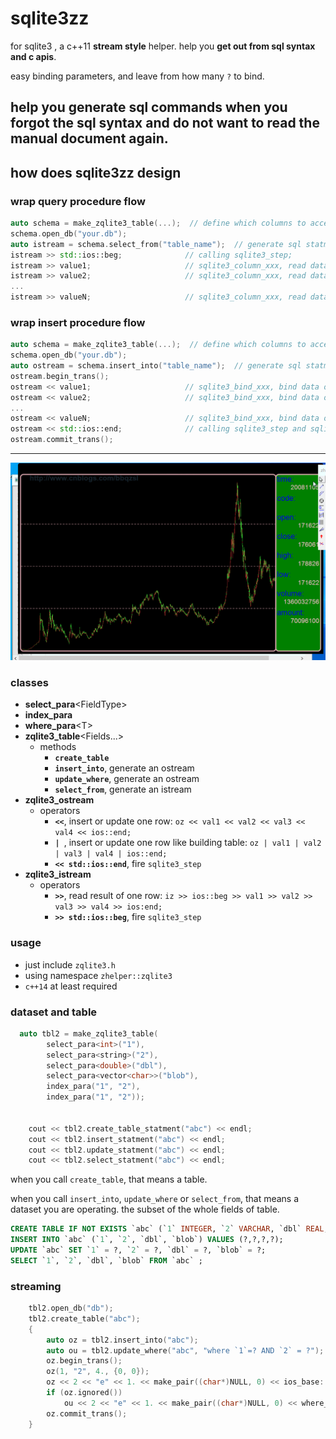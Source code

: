 # sqlite3zz
for sqlite3 , a c++11 **stream style** helper. help you **get out from sql syntax and c apis**. 

easy binding parameters, and leave from how many `?` to bind. 

help you generate sql commands when you forgot the sql syntax and do not want to read the manual document again.
--------------------------------------
## how does sqlite3zz design
### wrap query procedure flow
```c++
auto schema = make_zqlite3_table(...);  // define which columns to access
schema.open_db("your.db");
auto istream = schema.select_from("table_name");  // generate sql statment and sqlite3_prepare it.
istream >> std::ios::beg;              // calling sqlite3_step;
istream >> value1;                     // sqlite3_column_xxx, read data of first column of result record
istream >> value2;                     // sqlite3_column_xxx, read data of second column of result record
...
istream >> valueN;                     // sqlite3_column_xxx, read data of last column of result record
```
### wrap insert procedure flow
```c++
auto schema = make_zqlite3_table(...);  // define which columns to access
schema.open_db("your.db");
auto ostream = schema.insert_into("table_name");  // generate sql statment and sqlite3_prepare it.
ostream.begin_trans();
ostream << value1;                     // sqlite3_bind_xxx, bind data of first column of record
ostream << value2;                     // sqlite3_bind_xxx, bind data of second column of record
...
ostream << valueN;                     // sqlite3_bind_xxx, bind data of last column of record
ostream << std::ios::end;              // calling sqlite3_step and sqlite3_reset, loop to insert another row;
ostream.commit_trans();
```
--------------------------------------
![img](https://github.com/bbqz007/KTL/blob/master/resources/GIF_KTL_ZQLITE3_STREAMING2.gif)
### classes
* **select_para**\<FieldType\>
* **index_para**
* **where_para**\<T\>
* **zqlite3_table**<Fields...>
  * methods
    * **`create_table`**
    * **`insert_into`**, generate an ostream
    * **`update_where`**, generate an ostream
    * **`select_from`**, generate an istream
* **zqlite3_ostream**
  * operators
    * **`<<`**, insert or update one row: `oz << val1 << val2 << val3 << val4 << ios::end;`
    * **`| `**, insert or update one row like building table: `oz | val1 | val2 | val3 | val4 | ios::end;`
    * **`<< std::ios::end`**, fire `sqlite3_step`
* **zqlite3_istream**
  * operators
    * **`>>`**, read result of one row: `iz >> ios::beg >> val1 >> val2 >> val3 >> val4 >> ios:end;`
    * **`>> std::ios::beg`**, fire `sqlite3_step`
 
### usage
* just include `zqlite3.h`
* using namespace `zhelper::zqlite3`
* `c++14` at least required
  
### dataset and table
```c++
  auto tbl2 = make_zqlite3_table(
        select_para<int>("1"),
        select_para<string>("2"),
        select_para<double>("dbl"),
        select_para<vector<char>>("blob"),                           
        index_para("1", "2"),
        index_para("1", "2"));
        
   
    cout << tbl2.create_table_statment("abc") << endl;
    cout << tbl2.insert_statment("abc") << endl;
    cout << tbl2.update_statment("abc") << endl;
    cout << tbl2.select_statment("abc") << endl;
```
when you call `create_table`, that means a table.

when you call `insert_into`, `update_where` or `select_from`, that means a dataset you are operating. the subset of the whole fields of table.

```sql
CREATE TABLE IF NOT EXISTS `abc` (`1` INTEGER, `2` VARCHAR, `dbl` REAL, `blob` BLOB, UNIQUE (`1`  DESC, `2`  DESC), UNIQUE (`1`  DESC, `2`  DESC));
INSERT INTO `abc` (`1`, `2`, `dbl`, `blob`) VALUES (?,?,?,?);
UPDATE `abc` SET `1` = ?, `2` = ?, `dbl` = ?, `blob` = ?;
SELECT `1`, `2`, `dbl`, `blob` FROM `abc` ;
```
### streaming
```c++
    tbl2.open_db("db");
    tbl2.create_table("abc");
    {
        auto oz = tbl2.insert_into("abc");
        auto ou = tbl2.update_where("abc", "where `1`=? AND `2` = ?"); 
        oz.begin_trans();
        oz(1, "2", 4., {0, 0});
        oz << 2 << "e" << 1. << make_pair((char*)NULL, 0) << ios_base::end >> cout;
        if (oz.ignored())
            ou << 2 << "e" << 1. << make_pair((char*)NULL, 0) << where_para<int>(2) << where_para<string>("e") << ios_base::end >> cout;
        oz.commit_trans();    
    }
```
